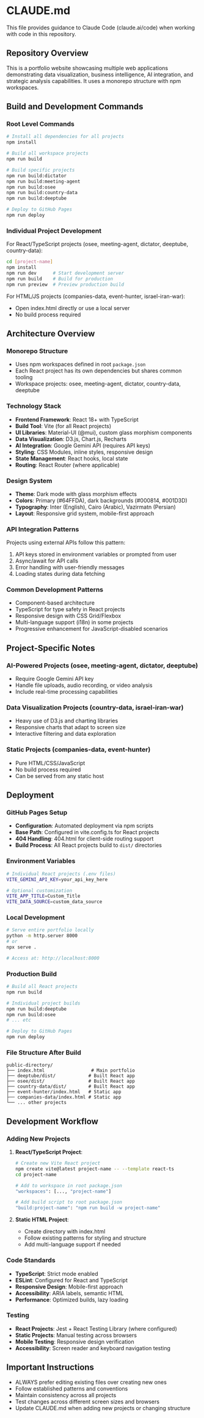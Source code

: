 # CLAUDE.md

This file provides guidance to Claude Code (claude.ai/code) when working with code in this repository.

## Repository Overview
This is a portfolio website showcasing multiple web applications demonstrating data visualization, business intelligence, AI integration, and strategic analysis capabilities. It uses a monorepo structure with npm workspaces.

## Build and Development Commands

### Root Level Commands
```bash
# Install all dependencies for all projects
npm install

# Build all workspace projects
npm run build

# Build specific projects
npm run build:dictator
npm run build:meeting-agent
npm run build:osee
npm run build:country-data
npm run build:deeptube

# Deploy to GitHub Pages
npm run deploy
```

### Individual Project Development
For React/TypeScript projects (osee, meeting-agent, dictator, deeptube, country-data):
```bash
cd [project-name]
npm install
npm run dev      # Start development server
npm run build    # Build for production
npm run preview  # Preview production build
```

For HTML/JS projects (companies-data, event-hunter, israel-iran-war):
- Open index.html directly or use a local server
- No build process required

## Architecture Overview

### Monorepo Structure
- Uses npm workspaces defined in root `package.json`
- Each React project has its own dependencies but shares common tooling
- Workspace projects: osee, meeting-agent, dictator, country-data, deeptube

### Technology Stack
- **Frontend Framework**: React 18+ with TypeScript
- **Build Tool**: Vite (for all React projects)
- **UI Libraries**: Material-UI (@mui), custom glass morphism components
- **Data Visualization**: D3.js, Chart.js, Recharts
- **AI Integration**: Google Gemini API (requires API keys)
- **Styling**: CSS Modules, inline styles, responsive design
- **State Management**: React hooks, local state
- **Routing**: React Router (where applicable)

### Design System
- **Theme**: Dark mode with glass morphism effects
- **Colors**: Primary (#64FFDA), dark backgrounds (#000814, #001D3D)
- **Typography**: Inter (English), Cairo (Arabic), Vazirmatn (Persian)
- **Layout**: Responsive grid system, mobile-first approach

### API Integration Patterns
Projects using external APIs follow this pattern:
1. API keys stored in environment variables or prompted from user
2. Async/await for API calls
3. Error handling with user-friendly messages
4. Loading states during data fetching

### Common Development Patterns
- Component-based architecture
- TypeScript for type safety in React projects
- Responsive design with CSS Grid/Flexbox
- Multi-language support (i18n) in some projects
- Progressive enhancement for JavaScript-disabled scenarios

## Project-Specific Notes

### AI-Powered Projects (osee, meeting-agent, dictator, deeptube)
- Require Google Gemini API key
- Handle file uploads, audio recording, or video analysis
- Include real-time processing capabilities

### Data Visualization Projects (country-data, israel-iran-war)
- Heavy use of D3.js and charting libraries
- Responsive charts that adapt to screen size
- Interactive filtering and data exploration

### Static Projects (companies-data, event-hunter)
- Pure HTML/CSS/JavaScript
- No build process required
- Can be served from any static host

## Deployment

### GitHub Pages Setup
- **Configuration**: Automated deployment via npm scripts
- **Base Path**: Configured in vite.config.ts for React projects
- **404 Handling**: 404.html for client-side routing support
- **Build Process**: All React projects build to `dist/` directories

### Environment Variables
```bash
# Individual React projects (.env files)
VITE_GEMINI_API_KEY=your_api_key_here

# Optional customization
VITE_APP_TITLE=Custom_Title
VITE_DATA_SOURCE=custom_data_source
```

### Local Development
```bash
# Serve entire portfolio locally
python -m http.server 8000
# or
npx serve .

# Access at: http://localhost:8000
```

### Production Build
```bash
# Build all React projects
npm run build

# Individual project builds
npm run build:deeptube
npm run build:osee
# ... etc

# Deploy to GitHub Pages
npm run deploy
```

### File Structure After Build
```
public-directory/
├── index.html                 # Main portfolio
├── deeptube/dist/            # Built React app
├── osee/dist/                # Built React app
├── country-data/dist/        # Built React app
├── event-hunter/index.html   # Static app
├── companies-data/index.html # Static app
└── ... other projects
```

## Development Workflow

### Adding New Projects
1. **React/TypeScript Project**:
   ```bash
   # Create new Vite React project
   npm create vite@latest project-name -- --template react-ts
   cd project-name
   
   # Add to workspace in root package.json
   "workspaces": [..., "project-name"]
   
   # Add build script to root package.json
   "build:project-name": "npm run build -w project-name"
   ```

2. **Static HTML Project**:
   - Create directory with index.html
   - Follow existing patterns for styling and structure
   - Add multi-language support if needed

### Code Standards
- **TypeScript**: Strict mode enabled
- **ESLint**: Configured for React and TypeScript
- **Responsive Design**: Mobile-first approach
- **Accessibility**: ARIA labels, semantic HTML
- **Performance**: Optimized builds, lazy loading

### Testing
- **React Projects**: Jest + React Testing Library (where configured)
- **Static Projects**: Manual testing across browsers
- **Mobile Testing**: Responsive design verification
- **Accessibility**: Screen reader and keyboard navigation testing

## Important Instructions
- ALWAYS prefer editing existing files over creating new ones
- Follow established patterns and conventions
- Maintain consistency across all projects
- Test changes across different screen sizes and browsers
- Update CLAUDE.md when adding new projects or changing structure